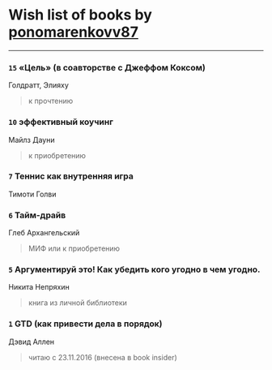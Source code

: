 # Wish list of books by [ponomarenkovv87](http://openid.yandex.ru/ponomarenkovv87/)
---

### `15` «Цель» (в соавторстве с Джеффом Коксом)
Голдратт, Элияху
> к прочтению

### `10` эффективный коучинг
Майлз Дауни
> к приобретению

### `7` Теннис как внутренняя игра
Тимоти Голви

### `6` Тайм-драйв
Глеб Архангельский
> МИФ или к приобретению

### `5` Аргументируй это! Как убедить кого угодно в чем угодно.
Никита Непряхин
> книга из личной библиотеки

### `1` GTD (как привести дела в порядок)
Дэвид Аллен
> читаю с 23.11.2016 (внесена в book insider)

